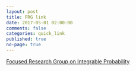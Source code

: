 ```yaml
---
layout: post
title: FRG link
date: 2017-05-01 02:00:00
comments: false
categories: quick_link
published: true
no-page: true
---
```


<a href="https://int-prob.github.io/" target="_blank">Focused Research Group on Integrable Probability</a>
